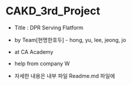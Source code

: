 # CAKD_3rd_Project
- Title : DPR Serving Flatform
- by Team[현명한호두] - hong, yu, lee, jeong, jo
- at CA Academy
- help from company W


- 자세한 내용은 내부 파일 Readme.md 파일에 
